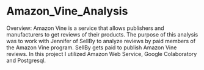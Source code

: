 # Amazon_Vine_Analysis
Overview:
Amazon Vine is a service that allows publishers and manufacturers to get reviews of their products. The purpose of this analysis was to work with Jennifer of SellBy to analyze reviews by paid members of the Amazon Vine program. SellBy gets paid to publish Amazon Vine reviews. In this project I utilized Amazon Web Service, Google Colaboratory and Postgresql. 

